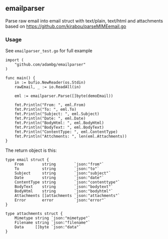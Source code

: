 ## emailparser

Parse raw email into email struct with text/plain, text/html and attachments  
based on https://github.com/kirabou/parseMIMEemail.go
### Usage

See `emailparser_test.go` for full example

```
import (
    "github.com/adambg/emailparser"
)

func main() {
    in := bufio.NewReader(os.Stdin)
    rawEmail, _ := io.ReadAll(in)

    eml := emailparser.Parse([]byte(demoEmail))
    
    fmt.Println("From: ", eml.From)
    fmt.Println("To: ", eml.To)
    fmt.Println("Subject: ", eml.Subject)
    fmt.Println("Date: ", eml.Date)
    fmt.Println("BodyHtml: ", eml.BodyHtml)
    fmt.Println("BodyText: ", eml.BodyText)
    fmt.Println("ContentType: ", eml.ContentType)
    fmt.Println("Attchments: ", len(eml.Attachments))
}
```
The return object is this:
```
type email struct {
	From        string        `json:"from"`
	To          string        `json:"to"`
	Subject     string        `json:"subject"`
	Date        string        `json:"date"`
	ContentType string        `json:"contenttype"`
	BodyText    string        `json:"bodytext"`
	BodyHtml    string        `json:"bodyhtml"`
	Attachments []attachments `json:"attachments"`
	Error       error         `json:"error"`
}

type attachments struct {
	Mimetype string `json:"mimetype"`
	Filename string `json:"filename"`
	Data     []byte `json:"data"`
}
```
